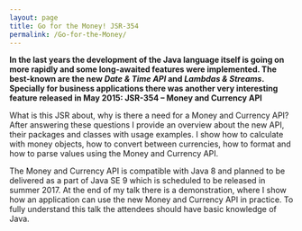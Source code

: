 ```yaml
---
layout: page
title: Go for the Money! JSR-354
permalink: /Go-for-the-Money/
---
```


**In the last years the development of the Java language itself is going on more rapidly and some long-awaited features were implemented. The best-known are the new *Date & Time API* and *Lambdas & Streams*. Specially for business applications there was another very interesting feature released in May 2015: JSR-354 – Money and Currency API**

What is this JSR about, why is there a need for a Money and Currency API? After answering these questions I provide an overview about the new API, their packages and classes with usage examples. I show how to calculate with money objects, how to convert between currencies, how to format and how to parse values using the Money and Currency API.

The Money and Currency API is compatible with Java 8 and planned to be delivered as a part of Java SE 9 which is scheduled to be released in summer 2017. At the end of my talk there is a demonstration, where I show how an application can use the new Money and Currency API in practice. To fully understand this talk the attendees should have basic knowledge of Java.
